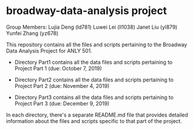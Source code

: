 # broadway-data-analysis project

Group Members: 
	Lujia Deng (ld781)
	Luwei Lei (ll1038) 
	Janet Liu (yl879) 
	Yunfei Zhang (yz678)


This repository contains all the files and scripts pertaining to the Broadway Data Analysis Project for ANLY 501.

-	Directory Part1 contains all the data files and scripts pertaining to Project Part 1 (due: October 7, 2019)

-	Directory Part2 contains all the data files and scripts pertaining to Project Part 2 (due: November 4, 2019)

-	Directory Part3 contains all the data files and scripts pertaining to Project Part 3 (due: December 9, 2019)

In each directory, there's a separate README.md file that provides detailed information about the files and scripts specific to that part of the project. 
